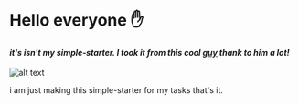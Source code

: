 # Hello everyone :raised_hand:
#### _it's isn't my simple-starter. I took it from this cool [guy](https://nodejs.org/) thank to him a lot!_

![alt text](figures/img.png)

i am just making this simple-starter for my tasks that's it.
